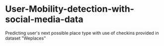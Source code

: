 # User-Mobility-detection-with-social-media-data
Predicting user's next possible place type with use of checkins provided in dataset "Weplaces"
